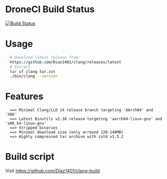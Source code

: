 # DroneCI Build Status
[![Build Status](https://cloud.drone.io/api/badges/Diaz1401/clang-build/status.svg?ref=refs/heads/main)](https://cloud.drone.io/Diaz1401/clang-build)

# Usage
```bash
  # Download latest release from:
  https://github.com/Diaz1401/clang/releases/latest
  # Extract
  tar xf clang.tar.zst
  ./bin/clang --version
```
# Features
```
  ==> Minimal Clang/LLD 14 release branch targeting 'AArch64' and 'X86'
  ==> Latest Binutils v2.38 release targeting 'aarch64-linux-gnu' and 'x86_64-linux-gnu'
  ==> Stripped binaries
  ==> Minimal download size (only arround 120-140MB)
  ==> Highly compressed tar archive with zstd v1.5.2
```
# Build script

  Visit https://github.com/Diaz1401/clang-build
